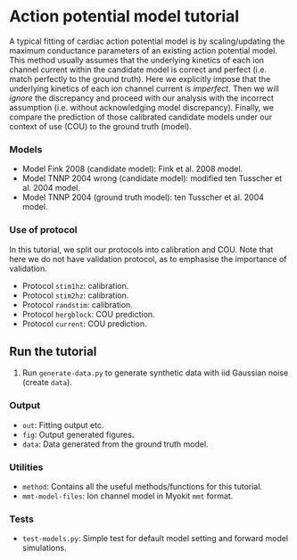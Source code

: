 # Action potential model tutorial

A typical fitting of cardiac action potential model is by scaling/updating the maximum conductance parameters of an existing action potential model.
This method usually assumes that the underlying kinetics of each ion channel current within the candidate model is correct and perfect (i.e. match perfectly to the ground truth).
Here we explicitly impose that the underlying kinetics of each ion channel current is _imperfect_.
Then we will _ignore_ the discrepancy and proceed with our analysis with the incorrect assumption (i.e. without acknowledging model discrepancy).
Finally, we compare the prediction of those calibrated candidate models under our context of use (COU) to the ground truth (model).

### Models

- Model Fink 2008 (candidate model): Fink et al. 2008 model.
- Model TNNP 2004 wrong (candidate model): modified ten Tusscher et al. 2004 model.
- Model TNNP 2004 (ground truth model): ten Tusscher et al. 2004 model.

### Use of protocol

In this tutorial, we split our protocols into calibration and COU.
Note that here we do not have validation protocol, as to emphasise the importance of validation.

- Protocol `stim1hz`: calibration.
- Protocol `stim2hz`: calibration.
- Protocol `randstim`: calibration.
- Protocol `hergblock`: COU prediction.
- Protocol `current`: COU prediction.

## Run the tutorial

1. Run `generate-data.py` to generate synthetic data with iid Gaussian noise (create `data`).

### Output

- `out`: Fitting output etc.
- `fig`: Output generated figures.
- `data`: Data generated from the ground truth model.

### Utilities

- `method`: Contains all the useful methods/functions for this tutorial.
- `mmt-model-files`: Ion channel model in Myokit `mmt` format.

### Tests

- `test-models.py`: Simple test for default model setting and forward model simulations.

